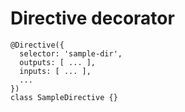
# Directive decorator

```
@Directive({
  selector: 'sample-dir',
  outputs: [ ... ],
  inputs: [ ... ],
  ...
})
class SampleDirective {}
```